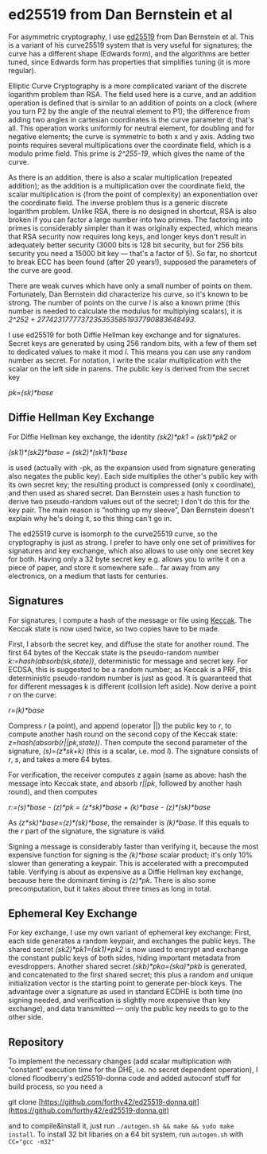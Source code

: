 ed25519 from Dan Bernstein et al
================================

For asymmetric cryptography, I use [ed25519](https://ed25519.cr.yp.to/) from
Dan Bernstein et al.  This is a variant of his curve25519 system that is
very useful for signatures; the curve has a different shape (Edwards form), and
the algorithms are better tuned, since Edwards form has properties that
simplifies tuning (it is more regular).

Elliptic Curve Cryptography is a more complicated variant of the discrete
logarithm problem than RSA.  The field used here is a curve, and an
addition operation is defined that is similar to an addition of points on a
clock (where you turn P2 by the angle of the neutral element to P1); the
difference from adding two angles in cartesian coordinates is the curve
parameter d; that's all.  This operation works uniformly for neutral
element, for doubling and for negative elements; the curve is symmetric to both
x and y axis.  Adding two points requires several multiplications over the
coordinate field, which is a modulo prime field.  This prime is _2^255-19_,
which gives the name of the curve.

As there is an addition, there is also a scalar multiplication (repeated
addition); as the addition is a multiplication over the coordinate field, the
scalar multiplication is (from the point of complexity) an exponentiation over
the coordinate field.  The inverse problem thus is a generic discrete
logarithm problem.  Unlike RSA, there is no designed in shortcut, RSA is
also broken if you can factor a large number into two primes.  The
factoring into primes is considerably simpler than it was originally expected,
which means that RSA security now requires long keys, and longer keys don't
result in adequately better security (3000 bits is 128 bit security, but for
256 bits security you need a 15000 bit key — that's a factor of 5).  So
far, no shortcut to break ECC has been found (after 20 years!), supposed the
parameters of the curve are good.

There are weak curves which have only a small number of points on them.
 Fortunately, Dan Bernstein did characterize his curve, so it's known to
be strong.  The number of points on the curve _l_ is also a known
prime (this number is needed to calculate the modulus for multiplying scalars),
it is _2^252 + 27742317777372353535851937790883648493_.

I use ed25519 for both Diffie Hellman key exchange and for signatures.
 Secret keys are generated by using 256 random bits, with a few of them
set to dedicated values to make it mod _l_.  This means you can use
any random number as secret.  For notation, I write the scalar
multiplication with the scalar on the left side in parens.  The public key
is derived from the secret key

_pk=(sk)\*base_

## Diffie Hellman Key Exchange ##

For Diffie Hellman key exchange, the identity _(sk2)\*pk1 = (sk1)\*pk2_ or

_(sk1)\*(sk2)\*base = (sk2)\*(sk1)\*base_

is used (actually with -pk, as the expansion used from signature generating
also negates the public key).  Each side multiplies the other's public key
with its own secret key; the resulting product is compressed (only x
coordinate), and then used as shared secret.  Dan Bernstein uses a hash
function to derive two pseudo-random values out of the secret; I don't do this
for the key pair.  The main reason is “nothing up my sleeve”, Dan
Bernstein doesn't explain why he's doing it, so this thing can't go in.

The ed25519 curve is isomorph to the curve25519 curve, so the cryptography
is just as strong.  I prefer to have only one set of primitives for
signatures and key exchange, which also allows to use only one secret key for
both.  Having only a 32 byte secret key e.g. allows you to write it on a
piece of paper, and store it somewhere safe... far away from any electronics,
on a medium that lasts for centuries.

## Signatures ##

For signatures, I compute a hash of the message or file using
[Keccak](http://keccak.noekeon.org/).  The Keccak state is now
used twice, so two copies have to be made.

First, I absorb the secret key, and diffuse the state for another round.
 The first 64 bytes of the Keccak state is the pseudo-random number
_k:=hash(absorb(sk,state))_, deterministic for message and secret key.  For
ECDSA, this is suggested to be a random number; as Keccak is a PRF, this
deterministic pseudo-random number is just as good.  It is guaranteed that
for different messages k is different (collision left aside).  Now derive
a point _r_ on the curve:

_r=(k)\*base_

Compress _r_ (a point), and append (operator \|\|) the public key
to _r_, to compute another hash round on the second copy of the
Keccak state: _z=hash(absorb(r\|\|pk,state))_.  Then compute the
second parameter of the signature, _(s)=(z\*sk+k)_ (this is a scalar,
i.e. mod _l_).  The signature consists of _r_, _s_, and
takes a mere 64 bytes.

For verification, the receiver computes z again (same as above: hash the
message into Keccak state, and absorb _r\|\|pk_, followed by another hash round),
and then computes

_r:=(s)\*base - (z)\*pk = (z\*sk)\*base + (k)\*base - (z)\*(sk)\*base_

As _(z\*sk)\*base=(z)\*(sk)\*base_, the remainder is
_(k)\*base_.  If this equals to the _r_ part of the
signature, the signature is valid.

Signing a message is considerably faster than verifying it, because
the most expensive function for signing is the _(k)\*base_ scalar
product; it's only 10% slower than generating a keypair.  This is
accelerated with a precomputed table.  Verifying is about as expensive
as a Diffie Hellman key exchange, because here the dominant timing is
_(z)\*pk_.  There is also some precomputation, but it takes about
three times as long in total.

## Ephemeral Key Exchange ##

For key exchange, I use my own variant of ephemeral key exchange:
First, each side generates a random keypair, and exchanges the public
keys.  The shared secret _(sk2)\*pk1=(sk1)\*pk2_ is now used to
encrypt and exchange the constant public keys of both sides, hiding
important metadata from evesdroppers.  Another shared secret
_(skb)\*pka=(ska)\*pkb_ is generated, and concatenated to the
first shared secret; this plus a random and unique initialization
vector is the starting point to generate per-block keys.  The
advantage over a signature as used in standard ECDHE is both time (no
signing needed, and verification is slightly more expensive than key
exchange), and data transmitted — only the public key needs to go to
the other side.

## Repository ##

To implement the necessary changes (add scalar multiplication with “constant”
execution time for the DHE, i.e. no secret dependent operation), I cloned
floodberry's ed25519-donna code and added autoconf stuff for build process, so
you need a

git clone [https://github.com/forthy42/ed25519-donna.git](https://github.com/forthy42/ed25519-donna.git)

and to compile&install it, just run ``./autogen.sh && make && sudo make
install``.  To install 32 bit libaries on a 64 bit system, run ``autogen.sh``
with ``CC="gcc -m32"``
